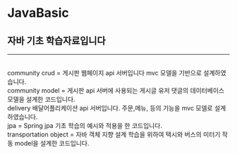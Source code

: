# JavaBasic
## 자바 기초 학습자료입니다
---------------------------------------------------
<br>community crud = 게시판 웹페이지 api 서버입니다 mvc 모델을 기반으로 설계하였습니다.
<br>community model = 게시판 api 서버에 사용되는 게시글 유저 댓글의 데이터베이스 모델을 설계한 코드입니다.
<br>delivery 배달어플리케이션 api 서버입니다. 주문,메뉴, 등의 기능을 mvc 모델로 설계 하였습니다.
<br>jpa = Spring jpa 기초 학습의 예시와 적용을 한 코드입니다.
<br>transportation object = 자바 객체 지향 설계 학습을 위하여 택시와 버스의 미터기 작동 model을 설계한 코드입니다.
